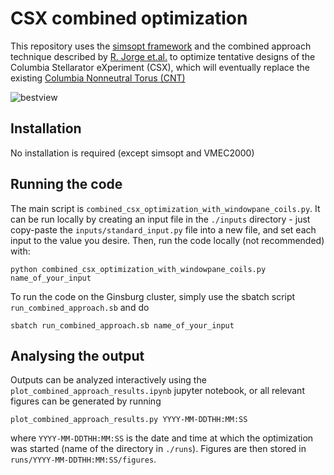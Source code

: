 # CSX combined optimization
This repository uses the [simsopt framework](https://github.com/hiddenSymmetries/simsopt) and the combined approach technique described by [R. Jorge et.al.](https://iopscience.iop.org/article/10.1088/1361-6587/acd957) 
to optimize tentative designs of the Columbia Stellarator eXperiment (CSX), which will eventually replace the existing [Columbia Nonneutral Torus (CNT)](http://sites.apam.columbia.edu/CNT/index.htm)

![bestview](https://github.com/abaillod/csx_combined_optimization/assets/45510759/74bc1225-0b45-42d6-8d0c-3010ae5ad3cc)


## Installation
No installation is required (except simsopt and VMEC2000)

## Running the code
The main script is `combined_csx_optimization_with_windowpane_coils.py`. It can be run locally by creating an input file in the `./inputs` directory - just copy-paste the `inputs/standard_input.py` file into a new
file, and set each input to the value you desire. Then, run the code locally (not recommended) with:
```
python combined_csx_optimization_with_windowpane_coils.py name_of_your_input
```
To run the code on the Ginsburg cluster, simply use the sbatch script `run_combined_approach.sb` and do
```
sbatch run_combined_approach.sb name_of_your_input
```

## Analysing the output
Outputs can be analyzed interactively using the `plot_combined_approach_results.ipynb` jupyter notebook, or all relevant figures can be generated by running 
```
plot_combined_approach_results.py YYYY-MM-DDTHH:MM:SS
```
where `YYYY-MM-DDTHH:MM:SS` is the date and time at which the optimization was started (name of the directory in `./runs`). Figures are then stored in
`runs/YYYY-MM-DDTHH:MM:SS/figures`.

